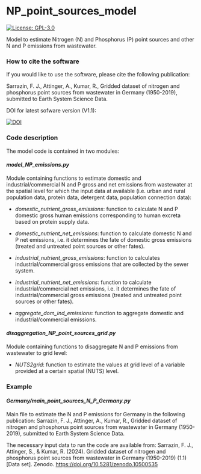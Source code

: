 # NP_point_sources_model
[![License: GPL-3.0](https://img.shields.io/badge/License-GPL3.0-yellow.svg)](https://www.gnu.org/licenses/gpl-3.0.en.html)

Model to estimate Nitrogen (N) and Phosphorus (P) point sources and other N and P emissions from wastewater. 

### How to cite the software

If you would like to use the software, please cite the following publication:

Sarrazin, F. J., Attinger, A., Kumar, R., Gridded dataset of nitrogen and phosphorus point sources from wastewater in Germany (1950-2019), submitted to Earth System Science Data.

DOI for latest sofware version (V1.1): 

[![DOI](https://zenodo.org/badge/DOI/10.5281/zenodo.10500705.svg)](https://doi.org/10.5281/zenodo.10500705)

### Code description

The model code is contained in two modules:

#### *model_NP_emissions.py*

Module containing functions to estimate domestic and industrial/commercial N and P gross and net emissions from wastewater at the spatial level for which the input data at available (i.e. urban and rural population data, protein data, detergent data, population connection data):

- *domestic_nutrient_gross_emissions*: function to calculate N and P domestic gross human emissions corresponding to human excreta based on protein supply data.

- *domestic_nutrient_net_emissions*: function to calculate domestic N and P net emissions, i.e. it determines the fate of domestic gross emissions (treated and untreated point sources or other fates).

- *industrial_nutrient_gross_emissions*: function to calculates industrial/commercial gross emissions that are collected by the sewer system.

- *industrial_nutrient_net_emissions*: function to calculate industrial/commercial net emissions, i.e. it determines the fate of industrial/commercial gross emissions (treated and untreated point sources or other fates).

- *aggregate_dom_ind_emissions*: function to aggregate domestic and industrial/commercial emissions. 

#### *disaggregation_NP_point_sources_grid.py*

Module containing functions to disaggregate N and P emissions from wastewater to grid level:

- *NUTS2grid*: function to estimate the values at grid level of a variable provided at a certain spatial (NUTS) level.

### Example

#### *Germany/main_point_sources_N_P_Germany.py*

Main file to estimate the N and P emissions for Germany in the following publication: Sarrazin, F. J., Attinger, A., Kumar, R., Gridded dataset of nitrogen and phosphorus point sources from wastewater in Germany (1950-2019), submitted to Earth System Science Data. 

The necessary input data to run the code are available from: Sarrazin, F. J., Attinger, S., & Kumar, R. (2024). Gridded dataset of nitrogen and phosphorus point sources from wastewater in Germany (1950-2019) (1.1) [Data set]. Zenodo. https://doi.org/10.5281/zenodo.10500535
